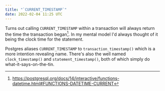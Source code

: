 ```yaml
---
title: "`CURRENT_TIMESTAMP`"
date: 2022-02-04 11:25 UTC
---
```


Turns out calling `CURRENT_TIMESTAMP` within a transaction will always return
the time the transaction began[^1]. In my mental model I'd always thought of it
being the clock time for the statement.

Postgres aliases `CURRENT_TIMESTAMP` to `transaction_timestamp()` which is a
more intention revealing name. There's also the well named `clock_timestamp()`
and `statement_timestamp()`, both of which simply do what-it-says-on-the-tin.

[^1]: https://postgresql.org/docs/14/interactive/functions-datetime.html#FUNCTIONS-DATETIME-CURRENT
